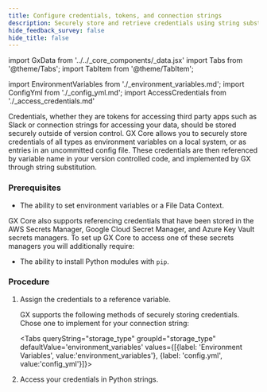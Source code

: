 ```yaml
---
title: Configure credentials, tokens, and connection strings
description: Securely store and retrieve credentials using string substitution and Environment Variables or an uncommitted credentials file.
hide_feedback_survey: false
hide_title: false
---
```


import GxData from '../../_core_components/_data.jsx'
import Tabs from '@theme/Tabs';
import TabItem from '@theme/TabItem';

import EnvironmentVariables from './_environment_variables.md';
import ConfigYml from './_config_yml.md';
import AccessCredentials from './_access_credentials.md'



Credentials, whether they are tokens for accessing third party apps such as Slack or connection strings for accessing your data, should be stored securely outside of version control.  GX Core allows you to securely store credentials of all types as environment variables on a local system, or as entries in an uncommitted config file.  These credentials are then referenced by variable name in your version controlled code, and implemented by GX through string substitution.

### Prerequisites

- The ability to set environment variables or a File Data Context.

GX Core also supports referencing credentials that have been stored in the AWS Secrets Manager, Google Cloud Secret Manager, and Azure Key Vault secrets managers.  To set up GX Core to access one of these secrets managers you will additionally require:

- The ability to install Python modules with `pip`.

### Procedure

1. Assign the credentials to a reference variable.

   GX supports the following methods of securely storing credentials.  Chose one to implement for your connection string:

   <Tabs queryString="storage_type" groupId="storage_type" defaultValue='environment_variables' values={[{label: 'Environment Variables', value:'environment_variables'}, {label: 'config.yml', value:'config_yml'}]}>

   <TabItem value="environment_variables">
      <EnvironmentVariables/>
   </TabItem>

   <TabItem value="config_yml">
      <ConfigYml/>
   </TabItem>

   </Tabs>

2. Access your credentials in Python strings.

   <AccessCredentials/>
